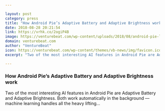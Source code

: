 ```yaml
---

layout: post
category: press
title: "How Android Pie’s Adaptive Battery and Adaptive Brightness work"
date: 2018-08-28 20:21:54
link: https://vrhk.co/2ogiP4B
image: https://venturebeat.com/wp-content/uploads/2018/08/android-pie-logo.jpg?fit=3000%2C1500&strip=all
domain: venturebeat.com
author: "VentureBeat"
icon: https://venturebeat.com/wp-content/themes/vb-news/img/favicon.ico
excerpt: "Two of the most interesting AI features in Android Pie are Adaptive Battery and Adaptive Brightness. Both work automatically in the background — machine learning handles all the heavy lifting…"

---
```


### How Android Pie’s Adaptive Battery and Adaptive Brightness work

Two of the most interesting AI features in Android Pie are Adaptive Battery and Adaptive Brightness. Both work automatically in the background — machine learning handles all the heavy lifting…